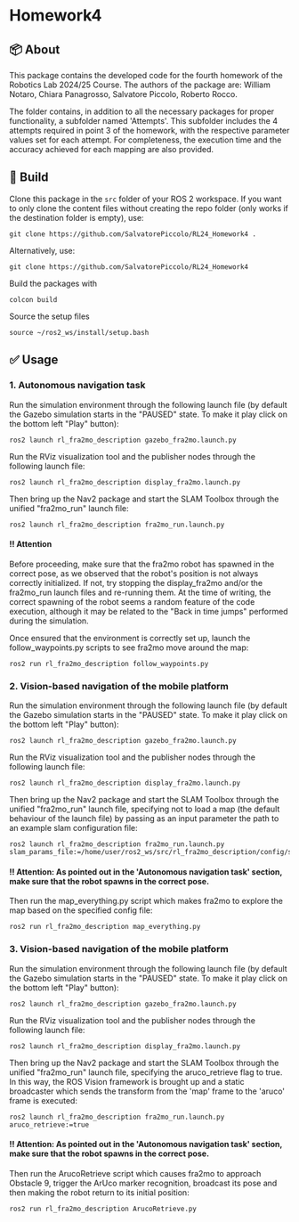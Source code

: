 # Homework4

## :package: About

This package contains the developed code for the fourth homework of the Robotics Lab 2024/25 Course. The authors of the package are:
William Notaro, Chiara Panagrosso, Salvatore Piccolo, Roberto Rocco.

The folder contains, in addition to all the necessary packages for proper functionality, a subfolder named 'Attempts'. This subfolder includes the 4 attempts required in point 3 of the homework, with the respective parameter values set for each attempt. For completeness, the execution time and the accuracy achieved for each mapping are also provided.

## :hammer: Build
Clone this package in the `src` folder of your ROS 2 workspace.  If you want to only clone the content files without creating the repo folder (only works if the destination folder is empty), use:
```
git clone https://github.com/SalvatorePiccolo/RL24_Homework4 .
```
Alternatively, use:
```
git clone https://github.com/SalvatorePiccolo/RL24_Homework4
```

Build the packages with
```
colcon build
```
Source the setup files
```
source ~/ros2_ws/install/setup.bash
```

## :white_check_mark: Usage
### 1. Autonomous navigation task
Run the simulation environment through the following launch file (by default the Gazebo simulation starts in the "PAUSED" state. To make it play click on the bottom left "Play" button):
```
ros2 launch rl_fra2mo_description gazebo_fra2mo.launch.py
```
Run the RViz visualization tool and the publisher nodes through the following launch file:
```
ros2 launch rl_fra2mo_description display_fra2mo.launch.py
```
Then bring up the Nav2 package and start the SLAM Toolbox through the unified "fra2mo_run" launch file:
```
ros2 launch rl_fra2mo_description fra2mo_run.launch.py
```
#### :bangbang: Attention
Before proceeding, make sure that the fra2mo robot has spawned in the correct pose, as we observed that the robot's position is not always correctly initialized. If not, try stopping the display_fra2mo and/or the fra2mo_run launch files and re-running them.
At the time of writing, the correct spawning of the robot seems a random feature of the code execution, although it may be related to the "Back in time jumps" performed during the simulation.

Once ensured that the environment is correctly set up, launch the follow_waypoints.py scripts to see fra2mo move around the map:
```
ros2 run rl_fra2mo_description follow_waypoints.py
```

### 2. Vision-based navigation of the mobile platform
Run the simulation environment through the following launch file (by default the Gazebo simulation starts in the "PAUSED" state. To make it play click on the bottom left "Play" button):
```
ros2 launch rl_fra2mo_description gazebo_fra2mo.launch.py
```
Run the RViz visualization tool and the publisher nodes through the following launch file:
```
ros2 launch rl_fra2mo_description display_fra2mo.launch.py
```
Then bring up the Nav2 package and start the SLAM Toolbox through the unified "fra2mo_run" launch file, specifying not to load a map (the default behaviour of the launch file) by passing as an input parameter the path to an example slam configuration file:
```
ros2 launch rl_fra2mo_description fra2mo_run.launch.py slam_params_file:=/home/user/ros2_ws/src/rl_fra2mo_description/config/slam_no_map.yaml
```
#### :bangbang: Attention: As pointed out in the 'Autonomous navigation task' section, make sure that the robot spawns in the correct pose.

Then run the map_everything.py script which makes fra2mo to explore the map based on the specified config file:    
```
ros2 run rl_fra2mo_description map_everything.py
```

### 3. Vision-based navigation of the mobile platform
Run the simulation environment through the following launch file (by default the Gazebo simulation starts in the "PAUSED" state. To make it play click on the bottom left "Play" button):
```
ros2 launch rl_fra2mo_description gazebo_fra2mo.launch.py
```
Run the RViz visualization tool and the publisher nodes through the following launch file:
```
ros2 launch rl_fra2mo_description display_fra2mo.launch.py
```
Then bring up the Nav2 package and start the SLAM Toolbox through the unified "fra2mo_run" launch file, specifying the aruco_retrieve flag to true. In this way, the ROS Vision framework is brought up and a static broadcaster which sends the transform from the 'map' frame to the 'aruco' frame is executed:
```
ros2 launch rl_fra2mo_description fra2mo_run.launch.py aruco_retrieve:=true
```
#### :bangbang: Attention: As pointed out in the 'Autonomous navigation task' section, make sure that the robot spawns in the correct pose.

Then run the ArucoRetrieve script which causes fra2mo to approach Obstacle 9, trigger the ArUco marker recognition, broadcast its pose and then making the robot return to its initial position:
```
ros2 run rl_fra2mo_description ArucoRetrieve.py
```
